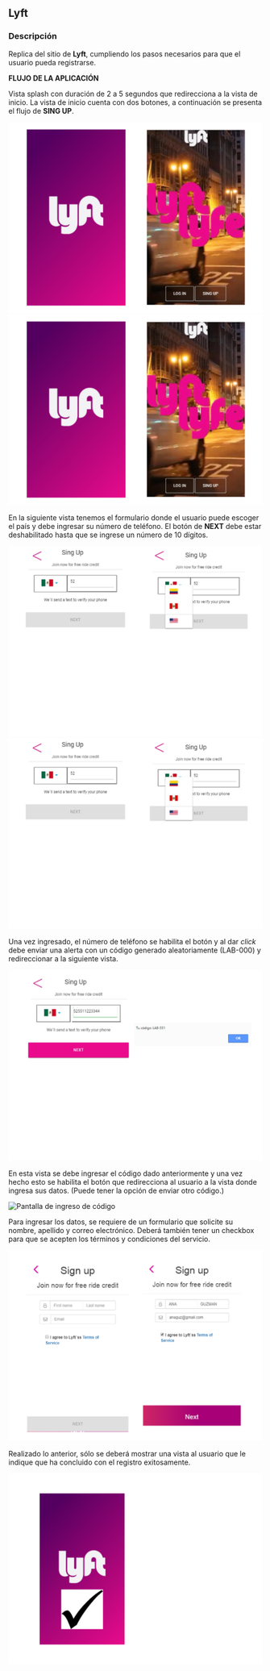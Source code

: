 ## **Lyft**

### Descripción

Replica del sitio de **Lyft**, cumpliendo los pasos necesarios para que el usuario pueda registrarse.

**FLUJO DE LA APLICACIÓN**

Vista splash con duración de 2 a 5 segundos que redirecciona a la vista de inicio. La vista de inicio cuenta con dos botones, a continuación se presenta el flujo de **SING UP**.

![Inicio](./assets/images/splash.png)
![Pantalla de inicio](./assets/images/splash_v1.png)

En la siguiente vista tenemos el formulario donde el usuario puede escoger el país y debe ingresar su número de teléfono. El botón de **NEXT** debe estar deshabilitado hasta que se ingrese un número de 10 dígitos.

![Registro](./assets/images/ingreso-numero.jpg)
![Desplegado menú](./assets/images/ingreso-numero_des.jpg)

Una vez ingresado, el número de teléfono se habilita el botón y al dar *click* debe enviar una alerta con un código generado aleatoriamente (LAB-000) y redireccionar a la siguiente vista.

![Ingreso número](./assets/images/generacion-codigo.jpg)

En esta vista se debe ingresar el código dado anteriormente y una vez hecho esto se habilita el botón que redirecciona al usuario a la vista donde ingresa sus datos. (Puede tener la opción de enviar otro código.)

![Pantalla de ingreso de código](./assets/images/verificacion-numerojpg)

Para ingresar los datos, se requiere de un formulario que solicite su nombre, apellido y correo electrónico. Deberá también tener un checkbox para que se acepten los términos y condiciones del servicio.

![Pantalla de formulario](./assets/images/ingreso-datos.png)

Realizado lo anterior, sólo se deberá mostrar una vista al usuario que le indique que ha concluido con el registro exitosamente.

![Indicación de registro](./assets/images/final.png)

